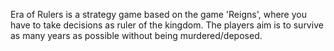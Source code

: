 Era of Rulers is a strategy game based on the game 'Reigns', where you have to take decisions as ruler of the kingdom. The players aim is to survive as many years as possible without being murdered/deposed.
